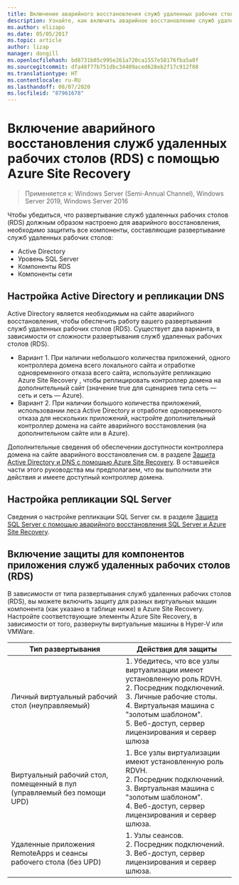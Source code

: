 ```yaml
---
title: Включение аварийного восстановления служб удаленных рабочих столов (RDS) с помощью Azure Site Recovery
description: Узнайте, как включить аварийное восстановление служб удаленных рабочих столов (RDS) с помощью Azure Site Recovery.
ms.author: elizapo
ms.date: 05/05/2017
ms.topic: article
author: lizap
manager: dongill
ms.openlocfilehash: bd8731b05c995e261a720ca1557e58176fba5a0f
ms.sourcegitcommit: dfa48f77b751dbc34409aced628eb2f17c912f08
ms.translationtype: HT
ms.contentlocale: ru-RU
ms.lasthandoff: 08/07/2020
ms.locfileid: "87961678"
---
```

# <a name="enable-disaster-recovery-of-rds-using-azure-site-recovery"></a>Включение аварийного восстановления служб удаленных рабочих столов (RDS) с помощью Azure Site Recovery

>Применяется к: Windows Server (Semi-Annual Channel), Windows Server 2019, Windows Server 2016

Чтобы убедиться, что развертывание служб удаленных рабочих столов (RDS) должным образом настроено для аварийного восстановления, необходимо защитить все компоненты, составляющие развертывание служб удаленных рабочих столов:

- Active Directory
- Уровень SQL Server
- Компоненты RDS
- Компоненты сети

## <a name="configure-active-directory-and-dns-replication"></a>Настройка Active Directory и репликации DNS

Active Directory является необходимым на сайте аварийного восстановления, чтобы обеспечить работу вашего развертывания служб удаленных рабочих столов (RDS). Существует два варианта, в зависимости от сложности развертывания служб удаленных рабочих столов (RDS).

- Вариант 1. При наличии небольшого количества приложений, одного контроллера домена всего локального сайта и отработке одновременного отказа всего сайта, используйте репликацию Azure Site Recovery , чтобы реплицировать контроллер домена на дополнительный сайт (значение true для сценариев типа сеть — сеть и сеть — Azure).
- Вариант 2. При наличии большого количества приложений, использовании леса Active Directory и отработке одновременного отказа для нескольких приложений, настройте дополнительный контроллер домена на сайте аварийного восстановления (на дополнительном сайте или в Azure).

Дополнительные сведения об обеспечении доступности контроллера домена на сайте аварийного восстановления см. в разделе [Защита Active Directory и DNS с помощью Azure Site Recovery](/azure/site-recovery/site-recovery-active-directory). В оставшейся части этого руководства мы предполагаем, что вы выполнили эти действия и имеете доступный контроллер домена.

## <a name="set-up-sql-server-replication"></a>Настройка репликации SQL Server

Сведения о настройке репликации SQL Server см. в разделе [Защита SQL Server с помощью аварийного восстановления SQL Server и Azure Site Recovery](/azure/site-recovery/site-recovery-sql).

## <a name="enable-protection-for-the-rds-application-components"></a>Включение защиты для компонентов приложения служб удаленных рабочих столов (RDS)

В зависимости от типа развертывания служб удаленных рабочих столов (RDS), вы можете включить защиту для разных виртуальных машин компонента (как указано в таблице ниже) в Azure Site Recovery. Настройте соответствующие элементы Azure Site Recovery, в зависимости от того, развернуты виртуальные машины в Hyper-V или VMWare.


|               Тип развертывания                |                                                                                                     Действия для защиты                                                                                                     |
|----------------------------------------------|--------------------------------------------------------------------------------------------------------------------------------------------------------------------------------------------------------------------------|
|     Личный виртуальный рабочий стол (неуправляемый)     | 1. Убедитесь, что все узлы виртуализации имеют установленную роль RDVH.    </br>2. Посредник подключений.  </br>3. Личные рабочие столы. </br>4. Виртуальная машина с "золотым шаблоном". </br>5. Веб-доступ, сервер лицензирования и сервер шлюза |
| Виртуальный рабочий стол, помещенный в пул (управляемый без помощи UPD) |                    1. Все узлы виртуализации имеют установленную роль RDVH.  </br>2. Посредник подключений.  </br>3. Виртуальная машина с "золотым шаблоном". </br>4. Веб-доступ, сервер лицензирования и сервер шлюза.                    |
|   Удаленные приложения RemoteApps и сеансы рабочего стола (без UPD)   |                                                          1. Узлы сеансов.  </br>2. Посредник подключений. </br>3. Веб-доступ, сервер лицензирования и сервер шлюза.                                                           |

